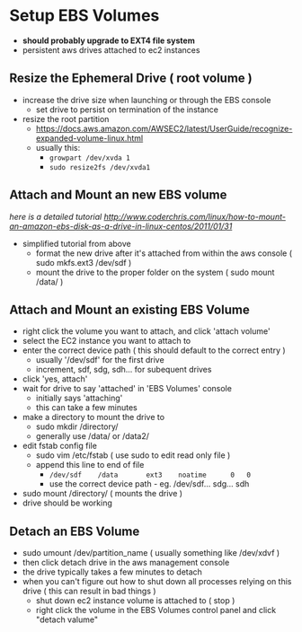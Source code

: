 Setup EBS Volumes
=================
- **should probably upgrade to EXT4 file system**
- persistent aws drives attached to ec2 instances



Resize the Ephemeral Drive ( root volume )
-----------------------------------------
- increase the drive size when launching or through the EBS console
	- set drive to persist on termination of the instance
- resize the root partition
	- https://docs.aws.amazon.com/AWSEC2/latest/UserGuide/recognize-expanded-volume-linux.html
	- usually this:
		- `growpart /dev/xvda 1`
		- `sudo resize2fs /dev/xvda1`


Attach and Mount an new EBS volume
----------------------------------
*here is a detailed tutorial http://www.coderchris.com/linux/how-to-mount-an-amazon-ebs-disk-as-a-drive-in-linux-centos/2011/01/31*
- simplified tutorial from above
	- format the new drive after it's attached from within the aws console ( sudo mkfs.ext3 /dev/sdf )
	- mount the drive to the proper folder on the system ( sudo mount /data/ )


Attach and Mount an existing EBS Volume
---------------------------------------
- right click the volume you want to attach, and click 'attach volume'
- select the EC2 instance you want to attach to
- enter the correct device path ( this should default to the correct entry )
	- usually '/dev/sdf' for the first drive
	- increment, sdf, sdg, sdh... for subequent drives
- click 'yes, attach'
- wait for drive to say 'attached' in 'EBS Volumes' console
	- initially says 'attaching'
	- this can take a few minutes
- make a directory to mount the drive to
	- sudo mkdir /directory/
	- generally use /data/ or /data2/
- edit fstab config file
	- sudo vim /etc/fstab ( use sudo to edit read only file )
	- append this line to end of file 
		- `/dev/sdf    /data       ext3    noatime      0   0`
		- use the correct device path - eg. /dev/sdf... sdg... sdh
- sudo mount /directory/ ( mounts the drive )
- drive should be working


Detach an EBS Volume
--------------------
- sudo umount /dev/partition_name ( usually something like /dev/xdvf )
- then click detach drive in the aws management console
- the drive typically takes a few minutes to detach
- when you can't figure out how to shut down all processes relying on this drive ( this can result in bad things )
	- shut down ec2 instance volume is attached to ( stop )
	- right click the volume in the EBS Volumes control panel and click "detach valume"
